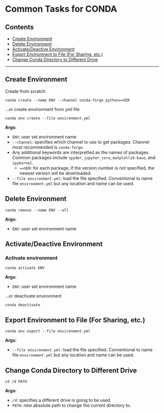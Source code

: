 # Common Tasks for CONDA

## Contents

- [Create Environment](#create-environment)
- [Delete Environment](#delete-environment)
- [Activate/Deactive Environment ](#activatedeactive-environment)
- [Export Environment to File (For Sharing, etc.)](#export-environment-to-file-for-sharing-etc)
- [Change Conda Directory to Different Drive](#change-conda-directory-to-different-drive)

---

## Create Environment 

Create from scratch

```
conda create --name ENV --channel conda-forge python==VER
```

...or create environment from yml file

```
conda env create --file environment.yml
```

**Args:**
- `ENV`: user set environment name
- `--channel`: specifies which channel to use to get packages. Channel most recommended is  `conda-forge`. 
- Any additional keywords are interpretted as the names of packages. Common packages include `spyder`, `jupyter_core`, `matplotlib-base`, and `ipykernel`.
	- `==VER`: for each package, if the version number is not specified, the newest version will be downloaded.
- `--file environment.yml`: load the file specified. Conventional to name file `environment.yml` but any location and name can be used.

## Delete Environment

```
conda remove --name ENV --all
```

**Args:**
- `ENV`: user set environment name

## Activate/Deactive Environment 

### Activate environment

```
conda activate ENV
```

**Args:**
- `ENV`: user set environment name

...or deactivate environment

```
conda deactivate
```

## Export Environment to File (For Sharing, etc.)

```
conda env export --file environment.yml
```

**Args:**
- `--file environment.yml`: load the file specified. Conventional to name file `environment.yml` but any location and name can be used.

## Change Conda Directory to Different Drive

```
cd /d PATH
```
**Args:**
- `/d`: specifies a different drive is going to be used.
- `PATH`: new absolute path to change the current directory to.